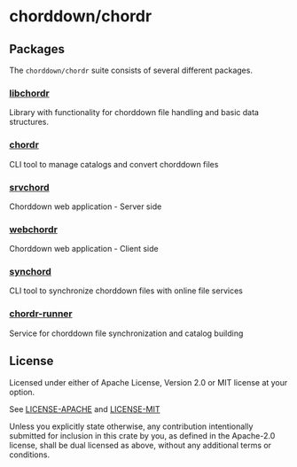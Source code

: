 # chorddown/chordr

## Packages
The `chorddown/chordr` suite consists of several different packages.

### [libchordr](libchordr)
Library with functionality for chorddown file handling and basic data 
structures.

### [chordr](chordr)
CLI tool to manage catalogs and convert chorddown files

### [srvchord](srvchord)
Chorddown web application - Server side

### [webchordr](webchordr/app)
Chorddown web application - Client side

### [synchord](synchord)
CLI tool to synchronize chorddown files with online file services

### [chordr-runner](chordr-runner)
Service for chorddown file synchronization and catalog building

## License

Licensed under either of Apache License, Version 2.0 or MIT license 
at your option.

See [LICENSE-APACHE](LICENSE-APACHE) and [LICENSE-MIT](LICENSE-MIT)

Unless you explicitly state otherwise, any contribution intentionally 
submitted for inclusion in this crate by you, as defined in the 
Apache-2.0 license, shall be dual licensed as above, without any 
additional terms or conditions.
